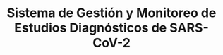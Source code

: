 ---
title: "Sistema de Gestión y Monitoreo de Estudios Diagnósticos de SARS-CoV-2"
link: ""
github: ""
image:
  src: "/projects/pcr-app.webp"
  alt: "Captura de pantalla del proyecto de Sistema de Gestión y Monitoreo de Estudios Diagnósticos de SARS-CoV-2"
tags: ["Python", "Django", "Bot de Telegram", "Sistema de Gestión", "Bootstrap"]
description: "Desarrollé un sistema integral para la gestión y monitoreo de estudios diagnósticos de SARS-CoV-2, diseñado para protocolizar y automatizar cada etapa del flujo de trabajo, desde la toma de muestra hasta la notificación de resultados a instituciones de salud. Implementado a nivel de provincia durante los momentos más complejos de la pandemia de COVID-19, el sistema incluye un bot de Telegram que brinda a la población una forma sencilla y accesible de consultar sus resultados de manera segura y en tiempo real, optimizando la eficiencia en la comunicación y gestión de datos de salud."
---